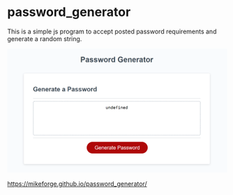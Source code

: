 # password_generator

This is a simple js program to accept posted password requirements and generate a random string.


![Link to screenshot](./assetts/passgen_img.png?raw=true "PassGen")

https://mikeforge.github.io/password_generator/
